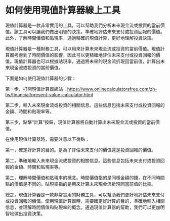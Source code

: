 如何使用現值計算器線上工具
=============

現值計算器是一款非常實用的工具，可以幫助我們分析未來現金流或投資的當前價值。該工具可以讓我們做出明智的決策，準確地評估未來支付或投資回報的價值。此外，了解時間價值和貼現率，通過精確的現值計算，更好地理解投資決策。

現值計算器是一種財務工具，可以用來計算未來現金流或投資的當前價值。現值計算器考慮到了時間價值的影響，因此可以更精確地評估未來支付或投資回報的價值。現值計算器也可以根據貼現率，通過將未來的現金流折現回當前值，計算出未來現金流或投資的當前價值。

下面是如何使用現值計算器的步驟：

第一步，打開現值計算器網站：<https://www.onlinecalculatorsfree.com/zh-tw/financial/present-value-calculator.html>

第二步，輸入未來現金流或投資的相關信息。這些信息包括未來支付或投資回報的金額、時間和貼現率等。

第三步，點擊“計算”按鈕，現值計算器將自動計算出未來現金流或投資的當前價值。

在使用現值計算器時，需要注意以下幾點：

第一，確定好計算的目的。是為了評估未來支付的價值還是投資回報的價值。

第二，準確地輸入未來現金流或投資的相關信息。這些信息包括未來支付或投資回報的金額、時間和貼現率等。

第三，理解時間價值和貼現率的概念。時間價值指的是同樣金額的錢，在不同時間點的價值是不同的。貼現率指的是用來計算未來現金流折現回當前值的比率。

總之，現值計算器是一款非常實用的財務工具，可以幫助我們更好地評估未來支付或投資回報的價值。使用現值計算器時，需要確定好計算的目的，準確地輸入相關信息，並理解時間價值和貼現率的概念。通過現值計算器的幫助，我們可以更加明智地做出投資決策。